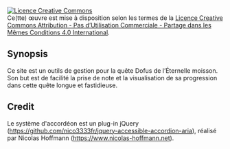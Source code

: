 <a rel="license" href="http://creativecommons.org/licenses/by-nc-sa/4.0/"><img alt="Licence Creative Commons" style="border-width:0" src="https://i.creativecommons.org/l/by-nc-sa/4.0/88x31.png" /></a><br />Ce(tte) œuvre est mise à disposition selon les termes de la <a rel="license" href="http://creativecommons.org/licenses/by-nc-sa/4.0/">Licence Creative Commons Attribution - Pas d’Utilisation Commerciale - Partage dans les Mêmes Conditions 4.0 International</a>.

## Synopsis

Ce site est un outils de gestion pour la quête Dofus de l’Éternelle moisson. Son but est de facilité la prise de note et la visualisation de sa progression dans cette quête longue et fastidieuse.


## Credit

Le système d'accordéon est un plug-in jQuery (https://github.com/nico3333fr/jquery-accessible-accordion-aria), réalisé par Nicolas Hoffmann (https://www.nicolas-hoffmann.net).